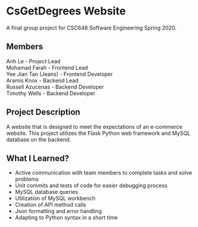 # CsGetDegrees Website
A final group project for CSC648 Software Engineering Spring 2020.

## Members
Anh Le - Project Lead  
Mohamad Farah - Frontend Lead  
Yee Jian Tan (Jeans) - Frontend Developer  
Aramis Knox - Backend Lead  
Russell Azucenas - Backend Developer  
Timothy Wells - Backend Developer  


## Project Description
A website that is designed to meet the expectations of an e-commerce website. This project utilizes the Flask Python web framework and MySQL database on the backend. 

## What I Learned?
- Active communication with team members to complete tasks and solve problems
- Unit commits and tests of code for easier debugging process
- MySQL database queries
- Utilization of MySQL workbench
- Creation of API method calls 
- Json formatting and error handling
- Adapting to Python syntax in a short time
